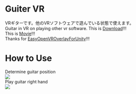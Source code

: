 # Guiter VR
VRギターです。他のVRソフトウェアで遊んでいる状態で使えます。  
Guitar in VR on playing other vr software. This is [Download](https://github.com/rn9dfj3/guiter_vr/releases)!!!  
This is [Movie](https://youtu.be/oJd7slwOStY)!!!  
Thanks for [EasyOpenVROverlayForUnity](https://sabowl.sakura.ne.jp/gpsnmeajp/unity/EasyOpenVROverlayForUnity/)!!!  
# How to Use
Determine guitar position  
![](https://github.com/rn9dfj3/guiter_vr/blob/master/figure1.png)  
Play guitar right hand  
![](https://github.com/rn9dfj3/guiter_vr/blob/master/figure2.png)
